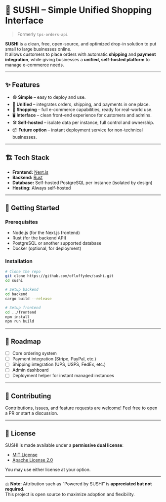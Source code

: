 # 🍣 SUSHI – Simple Unified Shopping Interface

> Formerly `tps-orders-api`

**SUSHI** is a clean, free, open-source, and optimized drop-in solution to put small to large businesses online.\
It allows customers to place orders with automatic **shipping** and **payment integration**, while giving businesses a **unified, self-hosted platform** to manage e-commerce needs.

______________________________________________________________________

## ✨ Features

- 🟢 **Simple** – easy to deploy and use.
- 🔗 **Unified** – integrates orders, shipping, and payments in one place.
- 🛒 **Shopping** – full e-commerce capabilities, ready for real-world use.
- 🖥️ **Interface** – clean front-end experience for customers and admins.
- 🛠️ **Self-hosted** – isolate data per instance, full control and ownership.
- 📦 **Future option** – instant deployment service for non-technical businesses.

______________________________________________________________________

## 🏗️ Tech Stack

- **Frontend:** [Next.js](https://nextjs.org/)
- **Backend:** [Rust](https://www.rust-lang.org/)
- **Database:** Self-hosted PostgreSQL per instance (isolated by design)
- **Hosting:** Always self-hosted

______________________________________________________________________

## 🚀 Getting Started

### Prerequisites

- Node.js (for the Next.js frontend)
- Rust (for the backend API)
- PostgreSQL or another supported database
- Docker (optional, for deployment)

### Installation

```bash
# Clone the repo
git clone https://github.com/ofluffydev/sushi.git
cd sushi

# Setup backend
cd backend
cargo build --release

# Setup frontend
cd ../frontend
npm install
npm run build
```

______________________________________________________________________

## 🧩 Roadmap

- [ ] Core ordering system
- [ ] Payment integration (Stripe, PayPal, etc.)
- [ ] Shipping integration (UPS, USPS, FedEx, etc.)
- [ ] Admin dashboard
- [ ] Deployment helper for instant managed instances

<!-- See [TODO.md](TODO.md) for details. -->

______________________________________________________________________

## 🤝 Contributing

Contributions, issues, and feature requests are welcome!
Feel free to open a PR or start a discussion.

______________________________________________________________________

## 📜 License

SUSHI is made available under a **permissive dual license**:

- [MIT License](LICENSE-MIT)
- [Apache License 2.0](LICENSE-APACHE)

You may use either license at your option.

______________________________________________________________________

⚖️ **Note:** Attribution such as “Powered by SUSHI” is **appreciated but not required**.\
This project is open source to maximize adoption and flexibility.
